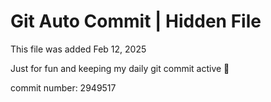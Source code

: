 # Git Auto Commit | Hidden File

This file was added Feb 12, 2025

Just for fun and keeping my daily git commit active 🤪

commit number: 2949517
